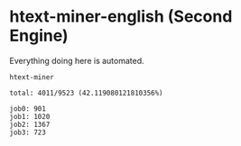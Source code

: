 # htext-miner-english (Second Engine)

Everything doing here is automated.

```
htext-miner

total: 4011/9523 (42.119080121810356%)

job0: 901
job1: 1020
job2: 1367
job3: 723
```